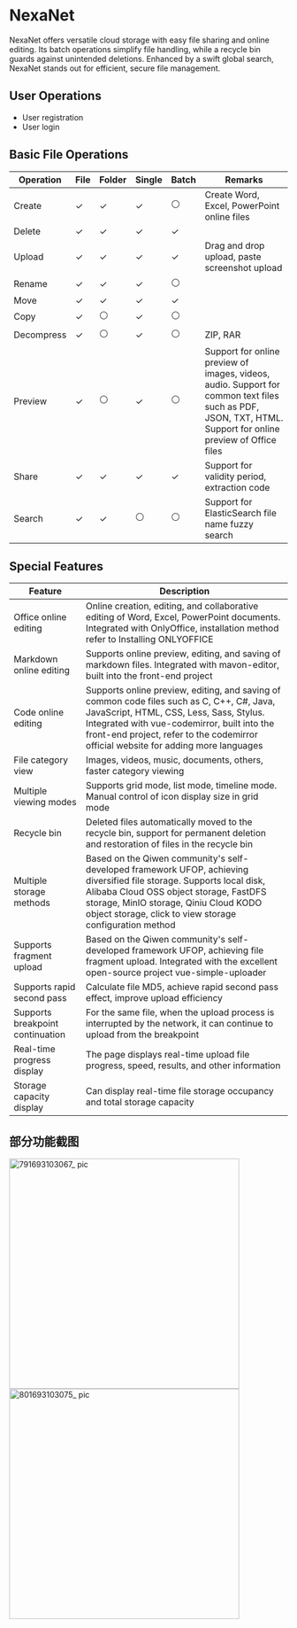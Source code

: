 # NexaNet
NexaNet offers versatile cloud storage with easy file sharing and online editing. Its batch operations simplify file handling, while a recycle bin guards against unintended deletions. Enhanced by a swift global search, NexaNet stands out for efficient, secure file management.

## User Operations
- User registration
- User login

## Basic File Operations

| Operation | File | Folder | Single | Batch | Remarks |
|-----------|------|--------|--------|-------|---------|
| Create    | ✓    | ✓      | ✓      | ⚪    | Create Word, Excel, PowerPoint online files |
| Delete    | ✓    | ✓      | ✓      | ✓    |         |
| Upload    | ✓    | ✓      | ✓      | ✓    | Drag and drop upload, paste screenshot upload |
| Rename    | ✓    | ✓      | ✓      | ⚪    |         |
| Move      | ✓    | ✓      | ✓      | ✓    |         |
| Copy      | ✓    | ⚪      | ✓      | ⚪    |         |
| Decompress| ✓    | ⚪      | ✓      | ⚪    | ZIP, RAR |
| Preview   | ✓    | ⚪      | ✓      | ⚪    | Support for online preview of images, videos, audio. Support for common text files such as PDF, JSON, TXT, HTML. Support for online preview of Office files |
| Share     | ✓    | ✓      | ✓      | ✓    | Support for validity period, extraction code |
| Search    | ✓    | ✓      | ⚪      | ⚪    | Support for ElasticSearch file name fuzzy search |

## Special Features

| Feature | Description |
|---------|-------------|
| Office online editing | Online creation, editing, and collaborative editing of Word, Excel, PowerPoint documents. Integrated with OnlyOffice, installation method refer to Installing ONLYOFFICE |
| Markdown online editing | Supports online preview, editing, and saving of markdown files. Integrated with mavon-editor, built into the front-end project |
| Code online editing | Supports online preview, editing, and saving of common code files such as C, C++, C#, Java, JavaScript, HTML, CSS, Less, Sass, Stylus. Integrated with vue-codemirror, built into the front-end project, refer to the codemirror official website for adding more languages |
| File category view | Images, videos, music, documents, others, faster category viewing |
| Multiple viewing modes | Supports grid mode, list mode, timeline mode. Manual control of icon display size in grid mode |
| Recycle bin | Deleted files automatically moved to the recycle bin, support for permanent deletion and restoration of files in the recycle bin |
| Multiple storage methods | Based on the Qiwen community's self-developed framework UFOP, achieving diversified file storage. Supports local disk, Alibaba Cloud OSS object storage, FastDFS storage, MinIO storage, Qiniu Cloud KODO object storage, click to view storage configuration method |
| Supports fragment upload | Based on the Qiwen community's self-developed framework UFOP, achieving file fragment upload. Integrated with the excellent open-source project vue-simple-uploader |
| Supports rapid second pass | Calculate file MD5, achieve rapid second pass effect, improve upload efficiency |
| Supports breakpoint continuation | For the same file, when the upload process is interrupted by the network, it can continue to upload from the breakpoint |
| Real-time progress display | The page displays real-time upload file progress, speed, results, and other information |
| Storage capacity display | Can display real-time file storage occupancy and total storage capacity |

## 部分功能截图
<img width="416" alt="791693103067_ pic" src="https://github.com/YuanXu2551/NexaNet/assets/138524143/9529f9a2-9912-4be4-8981-eb56bf489b69">
<img width="416" alt="801693103075_ pic" src="https://github.com/YuanXu2551/NexaNet/assets/138524143/82bca8c2-abea-45e5-ad77-c41ad61260ff">
